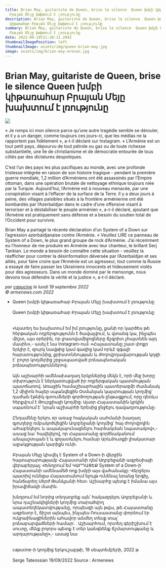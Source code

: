 ```yaml
---
title: Brian May, guitariste de Queen, brise le silence  Queen խմբի կիթառահար
  Բրայան Մեյը խախտում է լռությունը
description: Brian May, guitariste de Queen, brise le silence  Queen խմբի
  կիթառահար Բրայան Մեյը խախտում է լռությունը
summary: Brian May, guitariste de Queen, brise le silence  Queen խմբի կիթառահար
  Բրայան Մեյը խախտում է լռությունը
date: 2022-09-19T21:20:11.294Z
thumbnailImagePosition: left
thumbnailImage: assets/img/queen-brian-may.jpg
image: assets/img/brian-may-erevan.jpg
---
```

# Brian May, guitariste de Queen, brise le silence Queen խմբի կիթառահար Բրայան Մեյը խախտում է լռությունը



![](https://www.armenews.com/local/cache-gd2/74/6618b4535bab4880a200e4e03a22e5.jpg)

« Je romps ici mon silence parce qu’une autre tragédie semble se dérouler, et il y a un danger, comme toujours ces jours-ci, que les médias ne la rapportent pas fidèlement », a-t-il déclaré sur Instagram. « L’Arménie est un tout petit pays, dépourvu de tout pétrole ou gaz ou de toute richesse substantielle, une île de christianisme et de démocratie entourée de tous côtés par des dictatures despotiques.\
\
C’est l’un des pays les plus pacifiques au monde, avec une profonde tristesse intégrée en raison de son histoire tragique - pendant la première guerre mondiale, 1,2 million d’Arméniens ont été assassinés par l’Empire ottoman, dans une opération brutale de nettoyage ethnique toujours niée par la Turquie. Aujourd’hui, l’Arménie est à nouveau menacée, par une conspiration visant à l’effacer de la surface de la Terre. Il y a deux jours à peine, des villages paisibles situés à la frontière arménienne ont été bombardés par l’Azerbaïdjan dans le cadre d’une offensive visant à terroriser et à déstabiliser le peuple arménien », a-t-il déclaré, ajoutant que l’Arménie est pratiquement sans défense et a besoin du soutien total de l’Occident pour survivre.

Brian May a partagé la récente déclaration d’un System of a Down sur l’agression azerbaïdjanaise contre l’Arménie. « Veuillez LIRE ce panneau de System of a Down, le plus grand groupe de rock d’Arménie. J’ai récemment eu l’honneur de me produire en Arménie avec leur chanteur, le brillant Serj Tankian. Le monde a besoin de connaître cette situation - veuillez la réafficher pour contrer la désinformation déversée par l’Azerbaïdjan et ses alliés, pour faire croire que l’Arménie est un agresseur, tout comme la Russie a essayé de faire passer les Ukrainiens innocents et hideusement violés pour des agresseurs. Dans un monde dominé par le mensonge, nous devons tous défendre la vérité et la justice », a-t-il déclaré.

*par [capucine](https://www.armenews.com/spip.php?page=auteur&id_auteur=541) le lundi 19 septembre 2022\
© armenews.com 2022*





* Queen խմբի կիթառահար Բրայան Մեյը խախտում է լռությունը\
  \
  Queen խմբի կիթառահար Բրայան Մեյը խախտում է լռությունը\
  \
  \
  «Այստեղ ես խախտում եմ իմ լռությունը, քանի որ կարծես թե հերթական ողբերգությունն է ծավալվում, և վտանգ կա, ինչպես միշտ, այս օրերին, որ լրատվամիջոցները ճշգրիտ չհայտնեն այդ մասին»,- ասել է նա Instagram-ում։ «Հայաստանը շատ փոքր երկիր է, զուրկ նավթից կամ գազից կամ որևէ զգալի հարստությունից, քրիստոնեության և ժողովրդավարության կղզի է՝ բոլոր կողմերից շրջապատված բռնապետական ​​բռնապետություններով։\
  \
  Այն աշխարհի ամենախաղաղ երկրներից մեկն է, որի մեջ խորը տխրություն է ներկառուցված իր ողբերգական պատմության պատճառով. Առաջին համաշխարհային պատերազմի ժամանակ 1,2 միլիոն հայեր սպանվեցին Օսմանյան կայսրության կողմից՝ դաժան էթնիկ զտումների գործողության ընթացքում, որը դեռևս հերքվում է Թուրքիայի կողմից: Այսօր Հայաստանին կրկին սպառնում է` նրան աշխարհի երեսից ջնջելու դավադրությունը։\
  \
  Ընդամենը երկու օր առաջ հայկական սահմանի խաղաղ գյուղերը ռմբակոծվեցին Ադրբեջանի կողմից՝ հայ ժողովրդին ահաբեկելու և ապակայունացնելու հարձակման նպատակով»,- ասաց նա՝ հավելելով, որ Հայաստանը գործնականում անպաշտպան է և գոյատևելու համար Արևմուտքի լիակատար աջակցության կարիքն ունի։\
  \
  Բրայան Մեյը կիսվել է System of a Down-ի վերջին հայտարարությամբ Հայաստանի դեմ Ադրբեջանի ագրեսիայի վերաբերյալ: «Խնդրում եմ ԿԱՐԴԱՑԵՔ System of a Down-ի՝ Հայաստանի ամենամեծ ռոք խմբի այս վահանակը: Վերջերս պատիվ ունեցա Հայաստանում ելույթ ունենալ նրանց երգիչ, հանճարեղ Սերժ Թանկյանի հետ։ Աշխարհը պետք է իմանա այս իրավիճակի մասին.\
  \
  խնդրում եմ նորից տեղադրեք այն՝ հակազդելու Ադրբեջանի և նրա դաշնակիցների կողմից տարածվող ապատեղեկատվությանը, որպեսզի այն թվա, թե Հայաստանը ագրեսոր է, ճիշտ այնպես, ինչպես Ռուսաստանը փորձում էր ուկրաինացիներին ահավոր անմեղ տեսք տալ՝ բռնաբարվածների համար: . Աշխարհում, որտեղ գերիշխում է սուտը, մենք բոլորս պետք է տեր կանգնենք ճշմարտությանը և արդարությանը»,- ասաց նա:\
  \
  \
  capucine-ի կողմից երկուշաբթի, 19 սեպտեմբերի, 2022 թ\
  \
  Serge Tateossian 19/09/2022 Source : Armenews